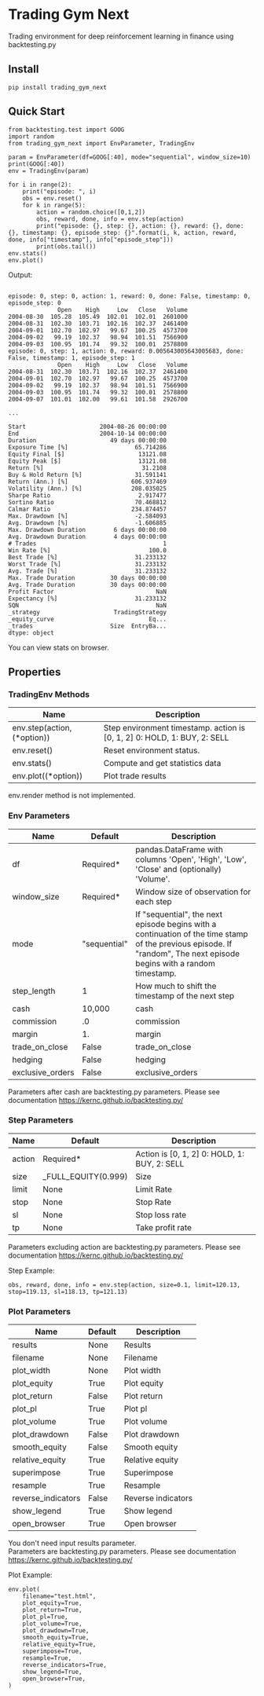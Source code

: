 # Trading Gym Next
Trading environment for deep reinforcement learning in finance using backtesting.py

## Install

```
pip install trading_gym_next
```

## Quick Start

```
from backtesting.test import GOOG
import random
from trading_gym_next import EnvParameter, TradingEnv

param = EnvParameter(df=GOOG[:40], mode="sequential", window_size=10)
print(GOOG[:40])
env = TradingEnv(param)

for i in range(2):
    print("episode: ", i)
    obs = env.reset()
    for k in range(5):
        action = random.choice([0,1,2])
        obs, reward, done, info = env.step(action)
        print("episode: {}, step: {}, action: {}, reward: {}, done: {}, timestamp: {}, episode_step: {}".format(i, k, action, reward, done, info["timestamp"], info["episode_step"]))
        print(obs.tail())
env.stats()
env.plot()
```


Output: 
```

episode: 0, step: 0, action: 1, reward: 0, done: False, timestamp: 0, episode_step: 0
              Open    High     Low   Close   Volume
2004-08-30  105.28  105.49  102.01  102.01  2601000
2004-08-31  102.30  103.71  102.16  102.37  2461400
2004-09-01  102.70  102.97   99.67  100.25  4573700
2004-09-02   99.19  102.37   98.94  101.51  7566900
2004-09-03  100.95  101.74   99.32  100.01  2578800
episode: 0, step: 1, action: 0, reward: 0.005643005643005683, done: False, timestamp: 1, episode_step: 1
              Open    High     Low   Close   Volume
2004-08-31  102.30  103.71  102.16  102.37  2461400
2004-09-01  102.70  102.97   99.67  100.25  4573700
2004-09-02   99.19  102.37   98.94  101.51  7566900
2004-09-03  100.95  101.74   99.32  100.01  2578800
2004-09-07  101.01  102.00   99.61  101.58  2926700

...

Start                     2004-08-26 00:00:00
End                       2004-10-14 00:00:00
Duration                     49 days 00:00:00
Exposure Time [%]                   65.714286
Equity Final [$]                     13121.08
Equity Peak [$]                      13121.08
Return [%]                            31.2108
Buy & Hold Return [%]               31.591141
Return (Ann.) [%]                  606.937469
Volatility (Ann.) [%]              208.035025
Sharpe Ratio                         2.917477
Sortino Ratio                       70.468812
Calmar Ratio                       234.874457
Max. Drawdown [%]                   -2.584093
Avg. Drawdown [%]                   -1.606885
Max. Drawdown Duration        6 days 00:00:00
Avg. Drawdown Duration        4 days 00:00:00
# Trades                                    1
Win Rate [%]                            100.0
Best Trade [%]                      31.233132
Worst Trade [%]                     31.233132
Avg. Trade [%]                      31.233132
Max. Trade Duration          30 days 00:00:00
Avg. Trade Duration          30 days 00:00:00
Profit Factor                             NaN
Expectancy [%]                      31.233132
SQN                                       NaN
_strategy                     TradingStrategy
_equity_curve                           Eq...
_trades                      Size  EntryBa...
dtype: object
```

You can view stats on browser.

## Properties

### TradingEnv Methods
| Name              | Description           |
| ---               | ---                   |
| env.step(action, (*option))              | Step environment timestamp. action is [0, 1, 2] 0: HOLD, 1: BUY, 2: SELL|
| env.reset()             | Reset environment status. |
| env.stats()             | Compute and get statistics data |
| env.plot((*option))              | Plot trade results |

env.render method is not implemented.

### Env Parameters
| Name              | Default       | Description           |
| ---               | ---           | ---                   |
| df                | Required*     | pandas.DataFrame with columns 'Open', 'High', 'Low', 'Close' and (optionally) 'Volume'. |
| window_size       | Required*     | Window size of observation for each step|
| mode              | "sequential"  | If "sequential", the next episode begins with a continuation of the time stamp of the previous episode. If "random", The next episode begins with a random timestamp. |
| step_length       | 1             | How much to shift the timestamp of the next step |
| cash              | 10,000        | cash                  |
| commission        | .0            | commission            |
| margin            | 1.            | margin                |
| trade_on_close    | False         | trade_on_close        |
| hedging           | False         | hedging               |
| exclusive_orders  | False         | exclusive_orders      |

Parameters after cash are backtesting.py parameters. Please see documentation https://kernc.github.io/backtesting.py/

### Step Parameters

| Name              | Default       | Description           |
| ---               | ---           | ---                   |
| action     | Required*               | Action is [0, 1, 2] 0: HOLD, 1: BUY, 2: SELL|
| size       | _FULL_EQUITY(0.999)     | Size               |
| limit      | None                    | Limit Rate         |
| stop       | None                    | Stop Rate          |
| sl         | None                    | Stop loss rate     |
| tp         | None                    | Take profit rate   |

Parameters excluding action are backtesting.py parameters. Please see documentation https://kernc.github.io/backtesting.py/


Step Example:
```
obs, reward, done, info = env.step(action, size=0.1, limit=120.13, stop=119.13, sl=118.13, tp=121.13)
```

### Plot Parameters

| Name              | Default       | Description           |
| ---               | ---           | ---                   |
| results           | None       | Results |
| filename          | None       | Filename |
| plot_width        | None       | Plot width |
| plot_equity       | True       | Plot equity |
| plot_return       | False      | Plot return |
| plot_pl           | True       | Plot pl |
| plot_volume       | True       | Plot volume |
| plot_drawdown     | False      | Plot drawdown |
| smooth_equity     | False      | Smooth equity |
| relative_equity   | True       | Relative equity |
| superimpose       | True       | Superimpose |
| resample          | True       | Resample |
| reverse_indicators| False      | Reverse indicators |
| show_legend       | True       | Show legend |
| open_browser      | True       | Open browser |

You don't need input results parameter.  
Parameters are backtesting.py parameters. Please see documentation https://kernc.github.io/backtesting.py/

Plot Example:
```
env.plot(
    filename="test.html",
    plot_equity=True,
    plot_return=True,
    plot_pl=True,
    plot_volume=True,
    plot_drawdown=True,
    smooth_equity=True,
    relative_equity=True,
    superimpose=True,
    resample=True,
    reverse_indicators=True,
    show_legend=True,
    open_browser=True,
)
```